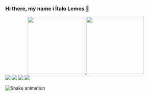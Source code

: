 ### Hi there, my name i Ítalo Lemos 👋

<div align="center">
  <a href="https://github.com/ItaloLemosGasparo">
  <img height="180em" src="https://github-readme-stats.vercel.app/api?username=ItaloLemosGasparo&show_icons=true&theme=dark&include_all_commits=true&count_private=true"/>
  <img height="180em" src="https://github-readme-stats.vercel.app/api/top-langs/?username=ItaloLemosGasparo&layout=compact&langs_count=7&theme=dark"/>
</div>
  
<div> 
  <a href="https://www.linkedin.com/in/ítalo-lemos-gasparo-398979190/" target="_blank"><img src="https://img.shields.io/badge/LinkedIn-0077B5?style=for-the-badge&logo=linkedin&logoColor=white" target="_blank"></a> <!-- Linkedin -->
  <a href="mailto:italolemos4@gmail.com" target="_blank"><img src="https://img.shields.io/badge/Gmail-D14836?style=for-the-badge&logo=gmail&logoColor=white" target="_blank"></a> <!-- Gmail -->
  <a href="https://api.whatsapp.com/send?phone=+55016981321954&text=" target="_blank"><img src="https://img.shields.io/badge/WhatsApp-25D366?style=for-the-badge&logo=whatsapp&logoColor=white" target="_blank"></a> <!-- Whatsapp -->
  <a href="https://www.instagram.com/italo_lemos_gasparo/" target="_blank"><img src="https://img.shields.io/badge/-Instagram-%23E4405F?style=for-the-badge&logo=instagram&logoColor=white" target="_blank"></a> <!-- Instagram -->
  
  ![Snake animation](https://github.com/rafaballerini/ItaloLemosGasparo/blob/output/github-contribution-grid-snake.svg)
 
</div>

